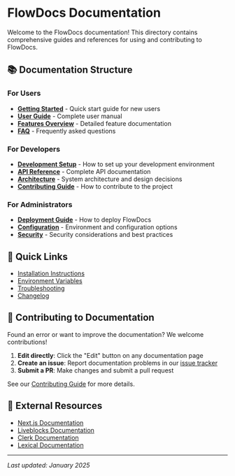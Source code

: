# FlowDocs Documentation

Welcome to the FlowDocs documentation! This directory contains comprehensive guides and references for using and contributing to FlowDocs.

## 📚 Documentation Structure

### For Users
- [**Getting Started**](getting-started.md) - Quick start guide for new users
- [**User Guide**](user-guide.md) - Complete user manual
- [**Features Overview**](features.md) - Detailed feature documentation
- [**FAQ**](faq.md) - Frequently asked questions

### For Developers
- [**Development Setup**](development-setup.md) - How to set up your development environment
- [**API Reference**](api-reference.md) - Complete API documentation
- [**Architecture**](architecture.md) - System architecture and design decisions
- [**Contributing Guide**](../CONTRIBUTING.md) - How to contribute to the project

### For Administrators
- [**Deployment Guide**](deployment.md) - How to deploy FlowDocs
- [**Configuration**](configuration.md) - Environment and configuration options
- [**Security**](../SECURITY.md) - Security considerations and best practices

## 🚀 Quick Links

- [Installation Instructions](getting-started.md#installation)
- [Environment Variables](configuration.md#environment-variables)
- [Troubleshooting](troubleshooting.md)
- [Changelog](../CHANGELOG.md)

## 📝 Contributing to Documentation

Found an error or want to improve the documentation? We welcome contributions!

1. **Edit directly**: Click the "Edit" button on any documentation page
2. **Create an issue**: Report documentation problems in our [issue tracker](../../issues)
3. **Submit a PR**: Make changes and submit a pull request

See our [Contributing Guide](../CONTRIBUTING.md) for more details.

## 🔗 External Resources

- [Next.js Documentation](https://nextjs.org/docs)
- [Liveblocks Documentation](https://liveblocks.io/docs)
- [Clerk Documentation](https://clerk.com/docs)
- [Lexical Documentation](https://lexical.dev/docs/intro)

---

*Last updated: January 2025*
